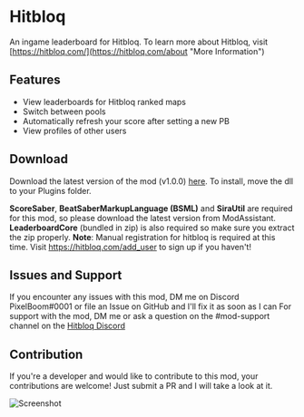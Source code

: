 # Hitbloq
An ingame leaderboard for Hitbloq. To learn more about Hitbloq, visit [https://hitbloq.com/](https://hitbloq.com/about "More Information")

## Features
- View leaderboards for Hitbloq ranked maps
- Switch between pools
- Automatically refresh your score after setting a new PB
- View profiles of other users

## Download
Download the latest version of the mod (v1.0.0) [here](https://github.com/PauseChampions/Hitbloq/releases/tag/1.0.0 "here").
To install, move the dll to your Plugins folder.

**ScoreSaber**, **BeatSaberMarkupLanguage (BSML)** and **SiraUtil** are required for this mod, so please download the latest version from ModAssistant.
**LeaderboardCore** (bundled in zip) is also required so make sure you extract the zip properly.
**Note**: Manual registration for hitbloq is required at this time. Visit https://hitbloq.com/add_user to sign up if you haven't!

## Issues and Support
If you encounter any issues with this mod, DM me on Discord PixelBoom#0001 or file an Issue on GitHub and I'll fix it as soon as I can For support with the mod, DM me or ask a question on the #mod-support channel on the [Hitbloq Discord](https://discord.com/invite/pxWwtWJ)

## Contribution
If you're a developer and would like to contribute to this mod, your contributions are welcome! Just submit a PR and I will take a look at it.

![Screenshot](https://i.imgur.com/SLZSdPK.png)
